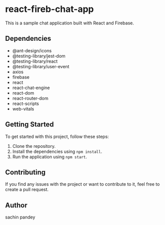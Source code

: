 # react-fireb-chat-app

This is a sample chat application built with React and Firebase.

## Dependencies

- @ant-design/icons
- @testing-library/jest-dom
- @testing-library/react
- @testing-library/user-event
- axios
- firebase
- react
- react-chat-engine
- react-dom
- react-router-dom
- react-scripts
- web-vitals

## Getting Started

To get started with this project, follow these steps:

1. Clone the repository.
2. Install the dependencies using `npm install`.
3. Run the application using `npm start`.

## Contributing

If you find any issues with the project or want to contribute to it, feel free to create a pull request.

## Author

sachin pandey
